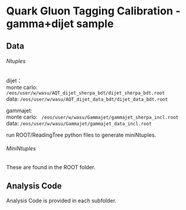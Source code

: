 # Quark Gluon Tagging Calibration - gamma+dijet sample

## Data
###### Ntuples
dijet：  
  monte carlo:    ```/eos/user/w/wasu/AQT_dijet_sherpa_bdt/dijet_sherpa_bdt.root```  
  data:        ```/eos/user/w/wasu/AQT_dijet_data_bdt/dijet_data_bdt.root```  

gammajet:   
  monte carlo: ``` /eos/user/w/wasu/Gammajet/gammajet_sherpa_incl.root```  
  data: ```/eos/user/w/wasu/Gammajet/gammajet_data_incl.root```
  
  run ROOT/ReadingTree python files to generate miniNtuples.  
###### MiniNtuples
 These are found in the ROOT folder.
 
 
## Analysis Code
Analysis Code is provided in each subfolder.
 
 
  
 
 

